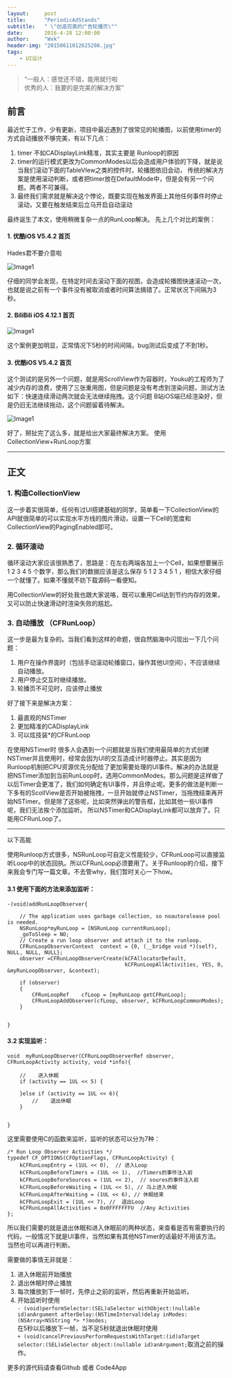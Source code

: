 ```yaml
---
layout:     post
title:      "PeriodicAdStands"
subtitle:   " \"创造完美的广告轮播页\""
date:       2016-4-28 12:00:00
author:     "Wxk"
header-img: "20150611012625286.jpg"
tags:
    - UI设计
---
```


> “一般人：感觉还不错，能用就行啦    
> 优秀的人：我要的是完美的解决方案”


## 前言

最近忙于工作，少有更新，项目中最近遇到了很常见的轮播图，以前使用timer的方式自动播放不够完美，有以下几点：

1. timer 不如CADisplayLink精准，其实主要是 Runloop的原因
2. timer的运行模式更改为CommonModes以后会造成用户体验的下降，就是说当我们滚动下面的TableVIew之类的控件时，轮播图依旧会动， 传统的解决方案是使用滚动判断，或者把timer放在DefaultMode中，但是会有另一个问题。两者不可兼得。
3. 最终我们需求就是解决这个悖论，既要实现在触发界面上其他任何事件时停止滚动，又要在触发结束后立马开启自动滚动

最终诞生了本文，使用稍微复杂一点的RunLoop解决。 先上几个对比的案例：

#### 1. 优酷iOS V5.4.2 首页
Hades君不要介意啦

![Image1](http://imgchr.com/images/bug37a23f.gif)

仔细的同学会发现，在特定时间去滚动下面的视图，会造成轮播图快速滚动一次，也就是说之前有一个事件没有被取消或者时间算法搞错了。正常状况下间隔为3秒。

#### 2. BiliBili iOS 4.12.1 首页

![Image1](http://imgchr.com/images/bug32.gif)

这个案例更加明显，正常情况下5秒的时间间隔，bug测试后变成了不到1秒。

#### 3. 优酷iOS V5.4.2 首页

这个测试的是另外一个问题，就是用ScrollView作为容器时，Youku的工程师为了减少内存的浪费，使用了三张重用图，但是问题是没有考虑到渲染问题，测试方法如下：快速连续滑动两次就会无法继续拖拽。这个问题 B站iOS端已经渲染好，但是仍旧无法继续拖动，这个问题留着待解决。

![Image1](http://imgchr.com/images/bug33.gif)


好了，掰扯完了这么多，就是给出大家最终解决方案。 使用CollectionView+RunLoop方案

---

## 正文

### 1. 构造CollectionView 

这一步着实很简单，任何有过UI搭建基础的同学，简单看一下CollectionView的API就很简单的可以实现水平方线的图片滑动，设置一下Cell的宽度和CollectionView的PagingEnabled即可。

### 2. 循环滚动

循环滚动大家应该很熟悉了，思路是：在左右两端各加上一个Cell，如果想要展示 1 2 3 4 5 个数字，那么我们的数据应该是这么保存 5 1 2 3 4 5 1 ，相信大家仔细一个就懂了。如果不懂就不妨下载源码一看便知。

用CollectionView的好处我也跟大家说咯，既可以重用Cell达到节约内存的效果，又可以防止快速滑动时渲染失败的尴尬。

### 3. 自动播放 （CFRunLoop）

这一步是最为复杂的。当我们看到这样的命题，很自然脑海中闪现出一下几个问题：

1. 用户在操作界面时（包括手动滚动轮播窗口，操作其他UI空间），不应该继续自动播放。
2. 用户停止交互时继续播放。
3. 轮播页不可见时，应该停止播放 

好了接下来是解决方案：

1. 最直观的NSTimer
2. 更加精准的CADisplayLink
3. 可以炫技装*的CFRunLoop 

在使用NSTimer时 很多人会遇到一个问题就是当我们使用最简单的方式创建NSTimer并且使用时，经常会因为UI的交互造成计时器停止。其实是因为Runloop机制把CPU资源优先分配给了更加需要处理的UI事件。解决的办法就是 把NSTimer添加到当前RunLoop时，选用CommonModes。那么问题是这样做了以后Timer会更准了，我们如何确定有UI事件，并且停止呢。更多的做法是判断一下多有的ScollView是否开始被拖拽，一旦开始就停止NSTimer，当拖拽结束再开始NSTimer。但是除了这些呢，比如突然弹出的警告框，比如其他一些UI事件呢，我们无法挨个添加监听。 所以NSTimer和CADisplayLink都可以放弃了。只能用CFRunLoop了。


--- 
以下高能

使用Runloop方式很多，NSRunLoop可自定义性能较少，CFRunLoop可以直接监听Loop中的状态回执。所以CFRunLoop必须要用了。关于Runloop的介绍，接下来我会专门写一篇文章。不去管why，我们暂时关心一下how。

#### 3.1 使用下面的方法来添加监听：


	-(void)addRunLoopObserver{
	    
	    // The application uses garbage collection, so noautorelease pool is needed.
	    NSRunLoop*myRunLoop = [NSRunLoop currentRunLoop];
	    _goToSleep = NO;
	    // Create a run loop observer and attach it to the runloop.
	    CFRunLoopObserverContext  context = {0, (__bridge void *)(self), NULL, NULL, NULL};
	    observer =CFRunLoopObserverCreate(kCFAllocatorDefault,
	                                      kCFRunLoopAllActivities, YES, 0, &myRunLoopObserver, &context);
	    
	    if (observer)
	    {
	        CFRunLoopRef    cfLoop = [myRunLoop getCFRunLoop];
	        CFRunLoopAddObserver(cfLoop, observer, kCFRunLoopCommonModes);
	    }
	    
	    
	}

#### 3.2 实现监听：

	void  myRunLoopObserver(CFRunLoopObserverRef observer, CFRunLoopActivity activity, void *info){
	    
	    //    进入休眠
	    if (activity == 1UL << 5) {
	
	    }else if (activity == 1UL << 6){
	        //    退出休眠
	    }
	    
	    
	}

这里需要使用C的函数来监听，监听的状态可以分为7种：



	/* Run Loop Observer Activities */
	typedef CF_OPTIONS(CFOptionFlags, CFRunLoopActivity) {
	    kCFRunLoopEntry = (1UL << 0),  // 进入Loop
	    kCFRunLoopBeforeTimers = (1UL << 1),  //Timers的事件注入前
	    kCFRunLoopBeforeSources = (1UL << 2),  // soures的事件注入前
	    kCFRunLoopBeforeWaiting = (1UL << 5), // 马上进入休眠
	    kCFRunLoopAfterWaiting = (1UL << 6), // 休眠结束
	    kCFRunLoopExit = (1UL << 7), //  退出Loop
	    kCFRunLoopAllActivities = 0x0FFFFFFFU  //Any Activities
	};

所以我们需要的就是退出休眠和进入休眠前的两种状态，来查看是否有需要执行的代码，一般情况下就是UI事件，当然如果有其他NSTimer的话最好不用该方法。当然也可以再进行判断。


需要做的事情无非就是：

1. 进入休眠前开始播放
2. 退出休眠时停止播放
3. 每次播放到下一帧时，先停止之前的监听，然后再重新开始监听。
4. 开始监听时使用<br>`- (void)performSelector:(SEL)aSelector withObject:(nullable id)anArgument afterDelay:(NSTimeInterval)delay inModes:(NSArray<NSString *> *)modes;` <br>在5秒以后播放下一帧，当不足5秒就退出休眠时使用 <br>`+ (void)cancelPreviousPerformRequestsWithTarget:(id)aTarget selector:(SEL)aSelector object:(nullable id)anArgument;`取消之前的操作。


更多的源代码请查看Github 或者 Code4App

